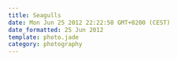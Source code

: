 ```yaml
---
title: Seagulls
date: Mon Jun 25 2012 22:22:50 GMT+0200 (CEST)
date_formatted: 25 Jun 2012
template: photo.jade
category: photography
---
```

